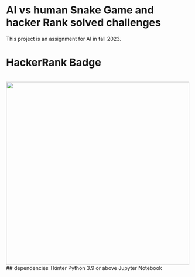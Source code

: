 # AI vs human Snake Game and hacker Rank solved challenges
This project is an assignment for AI in fall 2023.


# HackerRank Badge
</br>
<image src= "https://github.com/nooh007/AI-Snake-Game-Hacker-Rank-solved-Projects/blob/main/Untitled.png" width= "500">
</br>
## dependencies
Tkinter
Python 3.9 or above
Jupyter Notebook

